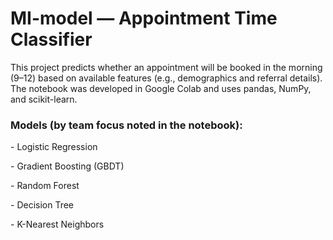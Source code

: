 # MI-model — Appointment Time Classifier

<p>This project predicts whether an appointment will be booked in the morning (9–12) based on available features (e.g., demographics and referral details). The notebook was developed in Google Colab and uses pandas, NumPy, and scikit-learn.</p>

<h3> Models (by team focus noted in the notebook): </h3>
<p> - Logistic Regression </p>
<p> - Gradient Boosting (GBDT) </p>
<p> - Random Forest</p>
<p> - Decision Tree </p>
<p> - K-Nearest Neighbors</p>


